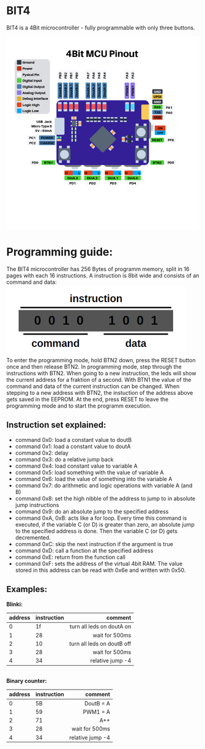 # BIT4
BIT4 is a 4Bit microcontroller - fully programmable with only three buttons.

![pinout](hardware/v1.0/pinout.png)

# Programming guide:

The BIT4 microcontroller has 256 Bytes of programm memory, split in 16 pages with each 16 instructions.
A instruction is 8bit wide and consists of an command and data:
\
![instruction](img/instruction.png)
\
To enter the programming mode, hold BTN2 down, press the RESET button once and then release BTN2.
In programming mode, step through the instructions with BTN2. When going to a new instruction, 
the leds will show the current address for a fraktion of a second.
With BTN1 the value of the command and data of the current instruction can be changed.
When stepping to a new address with BTN2, the instuction of the address above gets saved in the EEPROM.
At the end, press RESET to leave the programming mode and to start the programm execution.

## Instruction set explained:

- command 0x0: load a constant value to doutB
- command 0x1: load a constant value to doutA
- command 0x2: delay
- command 0x3: do a relative jump back
- command 0x4: load constant value to variable A
- command 0x5: load something with the value of variable A
- command 0x6: load the value of something into the variable A
- command 0x7: do arithmetic and logic operations with variable A (and B)
- command 0x8: set the high nibble of the address to jump to in absolute jump instructions
- command 0x9: do an absolute jump to the specified address
- command 0xA, 0xB: acts like a for loop. Every time this command is executed,
  if the variable C (or D) is greater than zero, an absolute jump to the specified address is done.
  Then the variable C (or D) gets decremented. 
- command 0xC: skip the next instruction if the argument is true
- command 0xD: call a function at the specified address
- command 0xE: return from the function call
- command 0xF: sets the address of the virtual 4bit RAM. 
  The value stored in this address can be read with 0x6e and written with 0x50.

## Examples:


**Blinki:**

| address | instruction |                    comment |
| :------ | :---------- | -------------------------: |
| 0       | 1f          |  turn all leds on doutA on |
| 1       | 28          |             wait for 500ms |
| 2       | 10          | turn all leds on doutB off |
| 3       | 28          |             wait for 500ms |
| 4       | 34          |           relative jump -4 |

\
**Binary counter:**

| address | instruction |          comment |
| :------ | :---------- | ---------------: |
| 0       | 5B          |        DoutB = A |
| 1       | 59          |         PWM1 = A |
| 2       | 71          |              A++ |
| 3       | 28          |   wait for 500ms |
| 4       | 34          | relative jump -4 |
